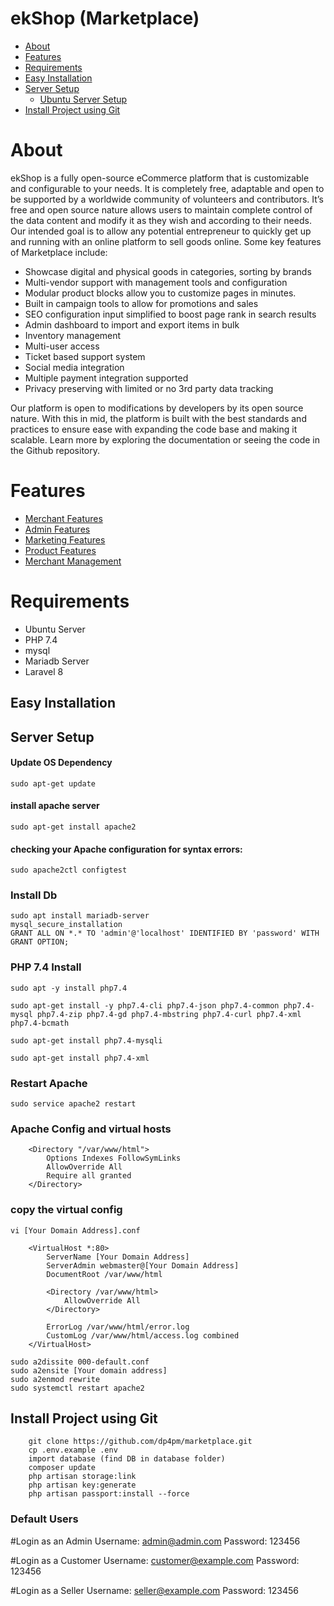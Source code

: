 # ekShop (Marketplace)

- [About](#about-dpg-marketplace)
- [Features](#features)
- [Requirements](#requirements)
- [Easy Installation](#easy-installation)
- [Server Setup](#server-setup)
    - [Ubuntu Server Setup](#update-os-dependency)
- [Install Project using Git](#install-project-using-git)

# About
ekShop is a fully open-source eCommerce platform that is customizable and configurable to your needs. It is completely free, adaptable and open to be supported by a worldwide community of volunteers and contributors. It’s free and open source nature allows users to maintain complete control of the data content and modify it as they wish and according to their needs. Our intended goal is to allow any potential entrepreneur to quickly get up and running with an online platform to sell goods online. 
Some key features of Marketplace include:


-	Showcase digital and physical goods in categories, sorting by brands
-	Multi-vendor support with management tools and configuration
-	Modular product blocks allow you to customize pages in minutes.
-	Built in campaign tools to allow for promotions and sales
-	SEO configuration input simplified to boost page rank in search results
-	Admin dashboard to import and export items in bulk
-	Inventory management
-	Multi-user access
-	Ticket based support system
-	Social media integration
-	Multiple payment integration supported
-	Privacy preserving with limited or no 3rd party data tracking

Our platform is open to modifications by developers by its open source nature. With this in mid, the platform is built with the best standards and practices to ensure ease with expanding the code base and making it scalable. Learn more by exploring the documentation or seeing the code in the Github repository.  


# Features
- [Merchant Features](docs//merchant/MerchantFeatures.md)
- [Admin Features](docs/admin/AdminFeature.md)
- [Marketing Features](docs/admin/MarketingFeature.md)
- [Product Features](docs/admin/ProductFeature.md)
- [Merchant Management](docs/admin/SellerFeature.md)


# Requirements
- Ubuntu Server
- PHP 7.4
- mysql
- Mariadb Server
- Laravel 8

## Easy Installation

## Server Setup

#### Update OS Dependency
```shell
sudo apt-get update
```

#### install apache server
```shell
sudo apt-get install apache2
```

#### checking your Apache configuration for syntax errors:
```shell
sudo apache2ctl configtest
```

### Install Db
```shell
sudo apt install mariadb-server
mysql_secure_installation
GRANT ALL ON *.* TO 'admin'@'localhost' IDENTIFIED BY 'password' WITH GRANT OPTION;
```

### PHP 7.4 Install
```shell
sudo apt -y install php7.4

sudo apt-get install -y php7.4-cli php7.4-json php7.4-common php7.4-mysql php7.4-zip php7.4-gd php7.4-mbstring php7.4-curl php7.4-xml php7.4-bcmath

sudo apt-get install php7.4-mysqli

sudo apt-get install php7.4-xml
```

### Restart Apache
```shell
sudo service apache2 restart
```

### Apache Config and  virtual hosts
```shell
    <Directory "/var/www/html">
        Options Indexes FollowSymLinks
        AllowOverride All
        Require all granted
    </Directory>
```

### copy the virtual config
```shell
vi [Your Domain Address].conf
```

```shell
    <VirtualHost *:80>
        ServerName [Your Domain Address]
        ServerAdmin webmaster@[Your Domain Address]
        DocumentRoot /var/www/html

        <Directory /var/www/html>
            AllowOverride All
        </Directory>

        ErrorLog /var/www/html/error.log
        CustomLog /var/www/html/access.log combined
    </VirtualHost>
```

```shell
sudo a2dissite 000-default.conf
sudo a2ensite [Your domain address]
sudo a2enmod rewrite
sudo systemctl restart apache2
```


## Install Project using Git

```shell
    git clone https://github.com/dp4pm/marketplace.git
    cp .env.example .env
    import database (find DB in database folder)
    composer update
    php artisan storage:link
    php artisan key:generate
    php artisan passport:install --force
```

### Default Users

#Login as an Admin
Username: admin@admin.com
Password: 123456

#Login as a Customer
Username: customer@example.com
Password: 123456

#Login as a Seller
Username: seller@example.com
Password: 123456
